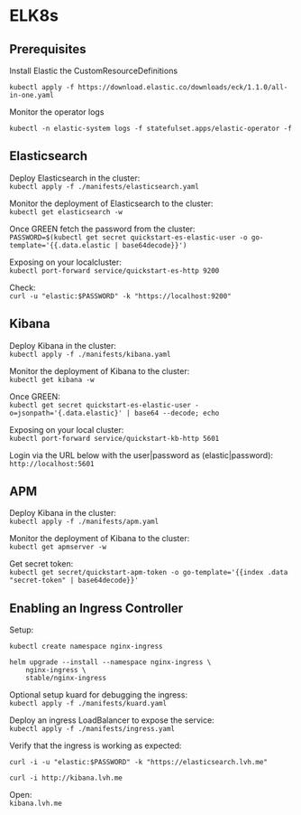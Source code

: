 # ELK8s

## Prerequisites
Install Elastic the CustomResourceDefinitions

`kubectl apply -f https://download.elastic.co/downloads/eck/1.1.0/all-in-one.yaml`

Monitor the operator logs

`kubectl -n elastic-system logs -f statefulset.apps/elastic-operator -f`

## Elasticsearch

Deploy Elasticsearch in the cluster:\
`kubectl apply -f ./manifests/elasticsearch.yaml`

Monitor the deployment of Elasticsearch to the cluster:\
`kubectl get elasticsearch -w`

Once GREEN fetch the password from the cluster:\
`PASSWORD=$(kubectl get secret quickstart-es-elastic-user -o go-template='{{.data.elastic | base64decode}}')`

Exposing on your localcluster:\
`kubectl port-forward service/quickstart-es-http 9200`

Check:\
`curl -u "elastic:$PASSWORD" -k "https://localhost:9200"`

## Kibana

Deploy Kibana in the cluster:\
`kubectl apply -f ./manifests/kibana.yaml`

Monitor the deployment of Kibana to the cluster:\
`kubectl get kibana -w`

Once GREEN:\
`kubectl get secret quickstart-es-elastic-user -o=jsonpath='{.data.elastic}' | base64 --decode; echo`

Exposing on your local cluster:\
`kubectl port-forward service/quickstart-kb-http 5601`

Login via the URL below with the user|password as (elastic|password):\
`http://localhost:5601`


## APM

Deploy Kibana in the cluster:\
`kubectl apply -f ./manifests/apm.yaml`

Monitor the deployment of Kibana to the cluster:\
`kubectl get apmserver -w`

Get secret token:\
`kubectl get secret/quickstart-apm-token -o go-template='{{index .data "secret-token" | base64decode}}'`

## Enabling an Ingress Controller


Setup:
```
kubectl create namespace nginx-ingress

helm upgrade --install --namespace nginx-ingress \
    nginx-ingress \
    stable/nginx-ingress
```

Optional setup kuard for debugging the ingress: \
`kubectl apply -f ./manifests/kuard.yaml`

Deploy an ingress LoadBalancer to expose the service:\
`kubectl apply -f ./manifests/ingress.yaml`

Verify that the ingress is working as expected:
```
curl -i -u "elastic:$PASSWORD" -k "https://elasticsearch.lvh.me"

curl -i http://kibana.lvh.me
```

Open:\
`kibana.lvh.me`